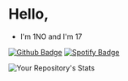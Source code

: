 # Hello,
- I'm 1NO and I'm 17

[![Github Badge](https://img.shields.io/badge/-Github-000?style=quare&labelColor=000&logo=Github&logoColor=white&link=link)](link)
[![Spotify Badge](https://img.shields.io/badge/-Spotify-1ED760?style=flat-quare&labelColor=1ED760&logo=spotify&logoColor=white&link=https://open.spotify.com/user/31iibwz2ceqa7ucp7ax77cibm3ia?si=3b62ddb5d98d4e7e)](https://open.spotify.com/user/31iibwz2ceqa7ucp7ax77cibm3ia?si=3b62ddb5d98d4e7e)

![Your Repository's Stats](https://github-readme-stats.vercel.app/api?username=1NO26&show_icons=true)
